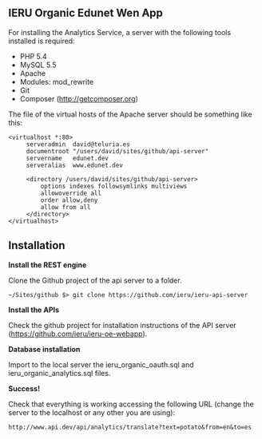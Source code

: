 IERU Organic Edunet Wen App
---------------------------

For installing the Analytics Service, a server with the following tools installed is required:

* PHP 5.4
* MySQL 5.5
* Apache
* Modules: mod_rewrite
* Git
* Composer (http://getcomposer.org)

The file of the virtual hosts of the Apache server should be something like this: 

```
<virtualhost *:80>
     serveradmin  david@teluria.es
     documentroot "/users/david/sites/github/api-server"
     servername   edunet.dev
     serveralias  www.edunet.dev

     <directory /users/david/sites/github/api-server>
         options indexes followsymlinks multiviews
         allowoverride all
         order allow,deny
         allow from all
     </directory>
</virtualhost>
```

Installation
------------

**Install the REST engine**

Clone the Github project of the api server to a folder.
```
~/Sites/github $> git clone https://github.com/ieru/ieru-api-server
```

**Install the APIs**

Check the github project for installation instructions of the API server (https://github.com/ieru/ieru-oe-webapp).

**Database installation**

Import to the local server the ieru_organic_oauth.sql and ieru_organic_analytics.sql files.

**Success!**

Check that everything is working accessing the following URL (change the server to the localhost or any other you are using):

```
http://www.api.dev/api/analytics/translate?text=potato&from=en&to=es
```